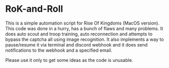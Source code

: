 # RoK-and-Roll

This is a simple automation script for Rise Of Kingdoms (MacOS version). This code was done in a hurry, has a bunch of flaws and many problems.
It does auto scout and troop training, auto reconnection and attempts to bypass the captcha all using image recognition. 
It also implements a way to pause/resume it via terminal and discord webhook and it does send notifications to the webhook and a specified email.

Please use it only to get some ideas as the code is unusable.
